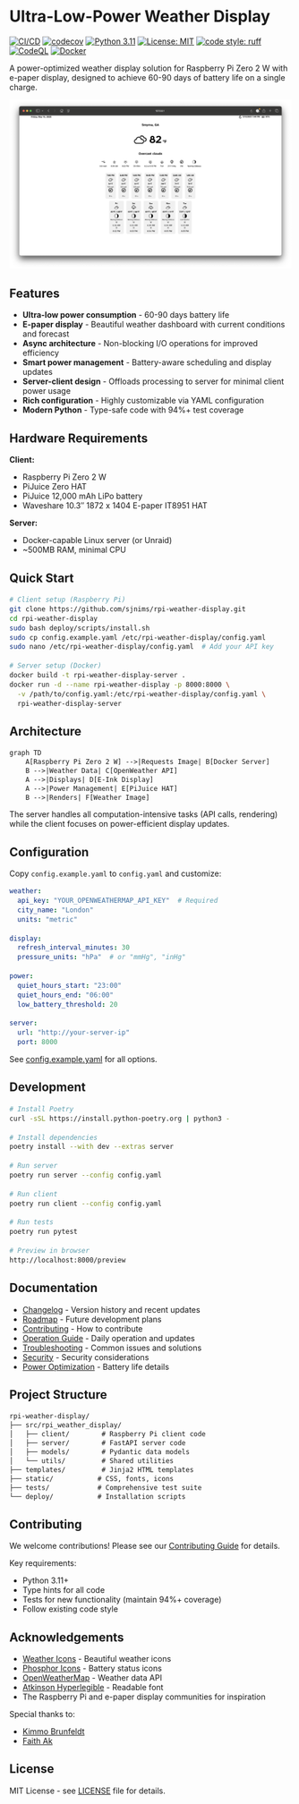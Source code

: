 # Ultra-Low-Power Weather Display

[![CI/CD](https://github.com/sjnims/rpi_weather_display/actions/workflows/ci.yml/badge.svg)](https://github.com/sjnims/rpi_weather_display/actions/workflows/ci.yml)
[![codecov](https://codecov.io/gh/sjnims/rpi_weather_display/graph/badge.svg?token=QWXSWWC1HP)](https://codecov.io/gh/sjnims/rpi_weather_display)
[![Python 3.11](https://img.shields.io/badge/python-3.11-blue.svg)](https://www.python.org/downloads/release/python-3112/)
[![License: MIT](https://img.shields.io/badge/License-MIT-yellow.svg)](https://opensource.org/licenses/MIT)
[![code style: ruff](https://img.shields.io/badge/code%20style-ruff-000000.svg)](https://github.com/astral-sh/ruff)
[![CodeQL](https://img.shields.io/badge/CodeQL-enabled-green.svg)](https://github.com/sjnims/rpi_weather_display/security/code-scanning)
[![Docker](https://img.shields.io/badge/docker-ghcr.io-blue.svg)](https://github.com/sjnims/rpi_weather_display/pkgs/container/rpi-weather-display)

A power-optimized weather display solution for Raspberry Pi Zero 2 W with e-paper display, designed to achieve 60-90 days of battery life on a single charge.

![Weather Display Preview](static/images/weather-display-preview.png)

## Features

- **Ultra-low power consumption** - 60-90 days battery life
- **E-paper display** - Beautiful weather dashboard with current conditions and forecast
- **Async architecture** - Non-blocking I/O operations for improved efficiency
- **Smart power management** - Battery-aware scheduling and display updates
- **Server-client design** - Offloads processing to server for minimal client power usage
- **Rich configuration** - Highly customizable via YAML configuration
- **Modern Python** - Type-safe code with 94%+ test coverage

## Hardware Requirements

**Client:**
- Raspberry Pi Zero 2 W
- PiJuice Zero HAT
- PiJuice 12,000 mAh LiPo battery
- Waveshare 10.3″ 1872 x 1404 E-paper IT8951 HAT

**Server:**
- Docker-capable Linux server (or Unraid)
- ~500MB RAM, minimal CPU

## Quick Start

```bash
# Client setup (Raspberry Pi)
git clone https://github.com/sjnims/rpi-weather-display.git
cd rpi-weather-display
sudo bash deploy/scripts/install.sh
sudo cp config.example.yaml /etc/rpi-weather-display/config.yaml
sudo nano /etc/rpi-weather-display/config.yaml  # Add your API key

# Server setup (Docker)
docker build -t rpi-weather-display-server .
docker run -d --name rpi-weather-display -p 8000:8000 \
  -v /path/to/config.yaml:/etc/rpi-weather-display/config.yaml \
  rpi-weather-display-server
```

## Architecture

```mermaid
graph TD
    A[Raspberry Pi Zero 2 W] -->|Requests Image| B[Docker Server]
    B -->|Weather Data| C[OpenWeather API]
    A -->|Displays| D[E-Ink Display]
    A -->|Power Management| E[PiJuice HAT]
    B -->|Renders| F[Weather Image]
```

The server handles all computation-intensive tasks (API calls, rendering) while the client focuses on power-efficient display updates.

## Configuration

Copy `config.example.yaml` to `config.yaml` and customize:

```yaml
weather:
  api_key: "YOUR_OPENWEATHERMAP_API_KEY"  # Required
  city_name: "London"
  units: "metric"

display:
  refresh_interval_minutes: 30
  pressure_units: "hPa"  # or "mmHg", "inHg"

power:
  quiet_hours_start: "23:00"
  quiet_hours_end: "06:00"
  low_battery_threshold: 20

server:
  url: "http://your-server-ip"
  port: 8000
```

See [config.example.yaml](config.example.yaml) for all options.

## Development

```bash
# Install Poetry
curl -sSL https://install.python-poetry.org | python3 -

# Install dependencies
poetry install --with dev --extras server

# Run server
poetry run server --config config.yaml

# Run client  
poetry run client --config config.yaml

# Run tests
poetry run pytest

# Preview in browser
http://localhost:8000/preview
```

## Documentation

- [Changelog](CHANGELOG.md) - Version history and recent updates
- [Roadmap](ROADMAP.md) - Future development plans
- [Contributing](CONTRIBUTING.md) - How to contribute
- [Operation Guide](docs/OPERATION.md) - Daily operation and updates
- [Troubleshooting](docs/TROUBLESHOOTING.md) - Common issues and solutions
- [Security](docs/SECURITY.md) - Security considerations
- [Power Optimization](docs/POWER_OPTIMIZATION.md) - Battery life details

## Project Structure

```
rpi-weather-display/
├── src/rpi_weather_display/
│   ├── client/        # Raspberry Pi client code
│   ├── server/        # FastAPI server code  
│   ├── models/        # Pydantic data models
│   └── utils/         # Shared utilities
├── templates/         # Jinja2 HTML templates
├── static/           # CSS, fonts, icons
├── tests/            # Comprehensive test suite
└── deploy/           # Installation scripts
```

## Contributing

We welcome contributions! Please see our [Contributing Guide](CONTRIBUTING.md) for details.

Key requirements:
- Python 3.11+
- Type hints for all code
- Tests for new functionality (maintain 94%+ coverage)
- Follow existing code style

## Acknowledgements

- [Weather Icons](https://erikflowers.github.io/weather-icons/) - Beautiful weather icons
- [Phosphor Icons](https://phosphoricons.com) - Battery status icons
- [OpenWeatherMap](https://openweathermap.org/) - Weather data API
- [Atkinson Hyperlegible](https://brailleinstitute.org/freefont) - Readable font
- The Raspberry Pi and e-paper display communities for inspiration

Special thanks to:
- [Kimmo Brunfeldt](https://github.com/kimmobrunfeldt/eink-weather-display) 
- [Faith Ak](https://github.com/fatihak/InkyPi)

## License

MIT License - see [LICENSE](LICENSE) file for details.